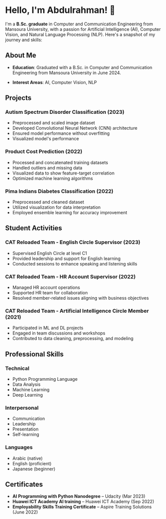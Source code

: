 # Hello, I'm Abdulrahman! 👋

I'm a **B.Sc. graduate** in Computer and Communication Engineering from Mansoura University, with a passion for Artificial Intelligence (AI), Computer Vision, and Natural Language Processing (NLP). Here's a snapshot of my journey and skills:

## About Me

- **Education**: Graduated with a B.Sc. in Computer and Communication Engineering from Mansoura University in June 2024.
  
- **Interest Areas**: AI, Computer Vision, NLP
  

## Projects

### Autism Spectrum Disorder Classification (2023)

- Preprocessed and scaled image dataset
- Developed Convolutional Neural Network (CNN) architecture
- Ensured model performance without overfitting
- Visualized model's performance
  
### Product Cost Prediction (2022)

- Processed and concatenated training datasets
- Handled outliers and missing data
- Visualized data to show feature-target correlation
- Optimized machine learning algorithms
  
### Pima Indians Diabetes Classification (2022)

- Preprocessed and cleaned dataset
- Utilized visualization for data interpretation
- Employed ensemble learning for accuracy improvement
  

## Student Activities

### CAT Reloaded Team - English Circle Supervisor (2023)

- Supervised English Circle at level C1
- Provided leadership and support for English learning
- Conducted sessions to enhance speaking and listening skills
  
### CAT Reloaded Team - HR Account Supervisor (2022)

- Managed HR account operations
- Supported HR team for collaboration
- Resolved member-related issues aligning with business objectives
  
### CAT Reloaded Team - Artificial Intelligence Circle Member (2021)

- Participated in ML and DL projects
- Engaged in team discussions and workshops
- Contributed to data cleaning, preprocessing, and modeling
  

## Professional Skills

### Technical

- Python Programming Language
- Data Analysis
- Machine Learning
- Deep Learning

### Interpersonal

- Communication
- Leadership
- Presentation
- Self-learning

### Languages

- Arabic   (native)
- English  (proficient)
- Japanese (beginner)

## Certificates

- **AI Programming with Python Nanodegree** – Udacity (Mar 2023)
- **Huawei ICT Academy AI training** – Huawei ICT Academy (Sep 2022)
- **Employability Skills Training Certificate** – Aspire Training Solutions (June 2022)
